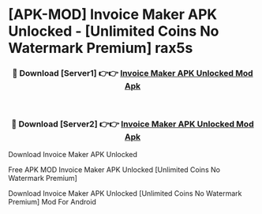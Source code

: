 # [APK-MOD] Invoice Maker APK Unlocked - [Unlimited Coins No Watermark Premium] rax5s



<div align="center">
<h3>🔴 Download [Server1] 👉👉 <a href="https://momento.my/?title=Invoice_Maker_APK_Unlocked">Invoice Maker APK Unlocked Mod Apk</a></h3><br>

<h3>🔴 Download [Server2] 👉👉 <a href="https://momento.my/?title=Invoice_Maker_APK_Unlocked">Invoice Maker APK Unlocked Mod Apk</a></h3>
</div>



Download Invoice Maker APK Unlocked 

Free APK MOD Invoice Maker APK Unlocked [Unlimited Coins No Watermark Premium]

Download Invoice Maker APK Unlocked [Unlimited Coins No Watermark Premium] Mod For Android
